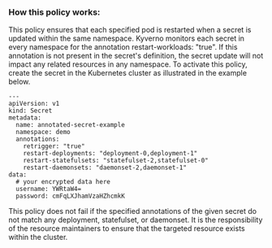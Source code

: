 ### How this policy works:

This policy ensures that each specified pod is restarted when a secret is updated within the same namespace. Kyverno monitors each secret in every namespace for the annotation restart-workloads: "true". If this annotation is not present in the secret's definition, the secret update will not impact any related resources in any namespace. To activate this policy, create the secret in the Kubernetes cluster as illustrated in the example below.

```
---
apiVersion: v1
kind: Secret
metadata:
  name: annotated-secret-example
  namespace: demo
  annotations:
    retrigger: "true"
    restart-deployments: "deployment-0,deployment-1"
    restart-statefulsets: "statefulset-2,statefulset-0" 
    restart-daemonsets: "daemonset-2,daemonset-1"
data:
  # your encrypted data here
  username: YWRtaW4=
  password: cmFqLXJhamVzaHZhcmkK
```
This policy does not fail if the specified annotations of the given secret do not match any deployment, statefulset, or daemonset. It is the responsibility of the resource maintainers to ensure that the targeted resource exists within the cluster.
